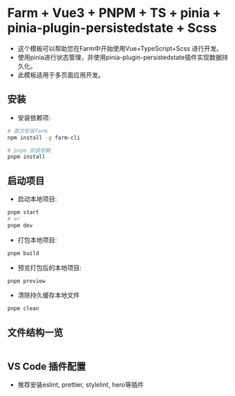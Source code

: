 # Farm + Vue3 + PNPM + TS + pinia + pinia-plugin-persistedstate + Scss

- 这个模板可以帮助您在Farm中开始使用Vue+TypeScript+Scss 进行开发。
- 使用pinia进行状态管理，并使用pinia-plugin-persistedstate插件实现数据持久化。
- 此模板适用于多页面应用开发。

## 安装

- 安装依赖项:

```bash
# 首次安装farm
npm install -g farm-cli

# pnpm 安装依赖
pnpm install
```

## 启动项目

- 启动本地项目:

```bash
pnpm start
# or
pnpm dev
```

- 打包本地项目:

```bash
pnpm build
```

- 预览打包后的本地项目:

```bash
pnpm preview
```

- 清除持久缓存本地文件

```bash
pnpm clean
```

## 文件结构一览

```bash

```

## VS Code 插件配置

- 推荐安装eslint, prettier, stylelint, hero等插件

